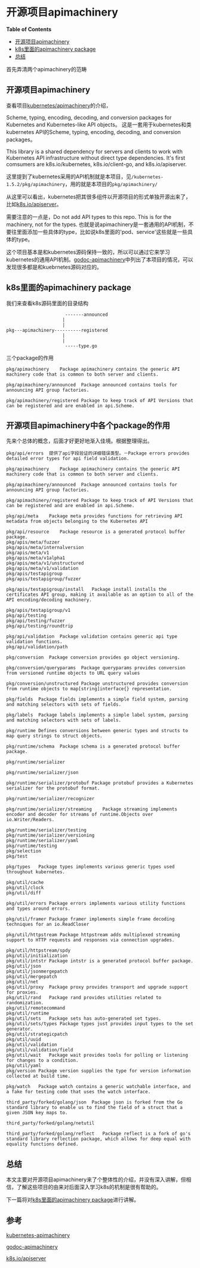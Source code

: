 # 开源项目apimachinery

**Table of Contents**
<!-- BEGIN MUNGE: GENERATED_TOC -->
  - [开源项目apimachinery](#开源项目apimachinery)
  - [k8s里面的apimachinery package](#k8s里面的apimachinery-package)
  - [总结](#总结)

<!-- END MUNGE: GENERATED_TOC -->

首先弄清两个apimachinery的范畴

## 开源项目apimachinery
查看项目[kubernetes/apimachinery](https://github.com/kubernetes/apimachinery)的介绍，

Scheme, typing, encoding, decoding, and conversion packages for Kubernetes and Kubernetes-like API objects。
这是一套用于kubernetes和类kubernetes API的Scheme, typing, encoding, decoding, and conversion packages。

This library is a shared dependency for servers and clients to work with Kubernetes API infrastructure without direct type dependencies. It's first comsumers are k8s.io/kubernetes, k8s.io/client-go, and k8s.io/apiserver.

这里提到了kubernetes采用的API机制就是本项目，见`/kubernetes-1.5.2/pkg/apimachinery`，用的就是本项目的`pkg/apimachinery/`

从这里可以看出，kubernetes把其很多组件以开源项目的形式单独开源出来了，比如[k8s.io/apiserver](https://github.com/kubernetes/apiserver)。

需要注意的一点是，Do not add API types to this repo. This is for the machinery, not for the types.
也就是说apimachinery是一套通用的API机制，不要往里面添加一些具体的type，比如说k8s里面的'pod、service'这些就是一些具体的type。

这个项目基本是和kubernetes源码保持一致的，所以可以通过它来学习kubernetes的通用API机制。[godoc-apimachinery](https://godoc.org/k8s.io/apimachinery)中列出了本项目的情况，可以发现很多都是和kuebrnetes源码对应的。

## k8s里面的apimachinery package
我们来查看k8s源码里面的目录结构
```
					  -------announced
                     |
                     |
pkg---apimachinery----------registered
                     |
                     |
					  -----type.go					  
```
三个package的作用
```
pkg/apimachinery	Package apimachinery contains the generic API machinery code that is common to both server and clients.

pkg/apimachinery/announced	Package announced contains tools for announcing API group factories.

pkg/apimachinery/registered	Package to keep track of API Versions that can be registered and are enabled in api.Scheme.

```

## 开源项目apimachinery中各个package的作用
先来个总体的概念，后面才好更好地渐入佳境。根据整理得出。
```
pkg/api/errors	提供了api字段验证的详细错误类型。－Package errors provides detailed error types for api field validation.

pkg/apimachinery	Package apimachinery contains the generic API machinery code that is common to both server and clients.

pkg/apimachinery/announced	Package announced contains tools for announcing API group factories.

pkg/apimachinery/registered	Package to keep track of API Versions that can be registered and are enabled in api.Scheme.

pkg/api/meta	Package meta provides functions for retrieving API metadata from objects belonging to the Kubernetes API

pkg/api/resource	Package resource is a generated protocol buffer package.
pkg/apis/meta/fuzzer	
pkg/apis/meta/internalversion	
pkg/apis/meta/v1	
pkg/apis/meta/v1alpha1	
pkg/apis/meta/v1/unstructured	
pkg/apis/meta/v1/validation	
pkg/apis/testapigroup	
pkg/apis/testapigroup/fuzzer	

pkg/apis/testapigroup/install	Package install installs the certificates API group, making it available as an option to all of the API encoding/decoding machinery.

pkg/apis/testapigroup/v1	
pkg/api/testing	
pkg/api/testing/fuzzer	
pkg/api/testing/roundtrip	

pkg/api/validation	Package validation contains generic api type validation functions.
pkg/api/validation/path	

pkg/conversion	Package conversion provides go object versioning.

pkg/conversion/queryparams	Package queryparams provides conversion from versioned runtime objects to URL query values

pkg/conversion/unstructured	Package unstructured provides conversion from runtime objects to map[string]interface{} representation.

pkg/fields	Package fields implements a simple field system, parsing and matching selectors with sets of fields.

pkg/labels	Package labels implements a simple label system, parsing and matching selectors with sets of labels.

pkg/runtime	Defines conversions between generic types and structs to map query strings to struct objects.

pkg/runtime/schema	Package schema is a generated protocol buffer package.

pkg/runtime/serializer	

pkg/runtime/serializer/json	

pkg/runtime/serializer/protobuf	Package protobuf provides a Kubernetes serializer for the protobuf format.

pkg/runtime/serializer/recognizer	

pkg/runtime/serializer/streaming	Package streaming implements encoder and decoder for streams of runtime.Objects over io.Writer/Readers.

pkg/runtime/serializer/testing	
pkg/runtime/serializer/versioning	
pkg/runtime/serializer/yaml	
pkg/runtime/testing	
pkg/selection	
pkg/test	

pkg/types	Package types implements various generic types used throughout kubernetes.

pkg/util/cache	
pkg/util/clock	
pkg/util/diff
	
pkg/util/errors	Package errors implements various utility functions and types around errors.

pkg/util/framer	Package framer implements simple frame decoding techniques for an io.ReadCloser

pkg/util/httpstream	Package httpstream adds multiplexed streaming support to HTTP requests and responses via connection upgrades.

pkg/util/httpstream/spdy
pkg/util/initialization	
pkg/util/intstr	Package intstr is a generated protocol buffer package.
pkg/util/json	
pkg/util/jsonmergepatch	
pkg/util/mergepatch	
pkg/util/net	
pkg/util/proxy	Package proxy provides transport and upgrade support for proxies.
pkg/util/rand	Package rand provides utilities related to randomization.
pkg/util/remotecommand	
pkg/util/runtime	
pkg/util/sets	Package sets has auto-generated set types.
pkg/util/sets/types	Package types just provides input types to the set generator.
pkg/util/strategicpatch	
pkg/util/uuid	
pkg/util/validation	
pkg/util/validation/field	
pkg/util/wait	Package wait provides tools for polling or listening for changes to a condition.
pkg/util/yaml	
pkg/version	Package version supplies the type for version information collected at build time.

pkg/watch	Package watch contains a generic watchable interface, and a fake for testing code that uses the watch interface.

third_party/forked/golang/json	Package json is forked from the Go standard library to enable us to find the field of a struct that a given JSON key maps to.

third_party/forked/golang/netutil	

third_party/forked/golang/reflect	Package reflect is a fork of go's standard library reflection package, which allows for deep equal with equality functions defined.

```

## 总结
本文主要对开源项目apimachinery来了个整体性的介绍，并没有深入讲解，但相信，了解这些项目的由来对后面深入学习k8s的机制是很有帮助的。

下一篇将对[k8s里面的apimachinery package](#k8s里面的apimachinery-package)进行讲解。



## 参考
[kubernetes-apimachinery](https://github.com/kubernetes/apimachinery)

[godoc-apimachinery](https://godoc.org/k8s.io/apimachinery)

[k8s.io/apiserver](https://github.com/kubernetes/apiserver)